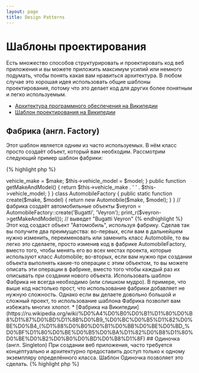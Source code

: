 ```yaml
---
layout: page
title: Design Patterns
---
```


# Шаблоны проектирования

Есть множество способов структурировать и проектировать код веб приложения и вы можете приложить максимум усилий 
или немного подумать, чтобы понять какая вам нравиться архитектура. В любом случае это хорошая идея использовать общие
шаблоны проектирования, потому что это делает код для других более понятным и легко используемым.

* [Архитектура программного обеспечения на Википедии](https://ru.wikipedia.org/wiki/%D0%90%D1%80%D1%85%D0%B8%D1%82%D0%B5%D0%BA%D1%82%D1%83%D1%80%D0%B0_%D0%BF%D1%80%D0%BE%D0%B3%D1%80%D0%B0%D0%BC%D0%BC%D0%BD%D0%BE%D0%B3%D0%BE_%D0%BE%D0%B1%D0%B5%D1%81%D0%BF%D0%B5%D1%87%D0%B5%D0%BD%D0%B8%D1%8F)
* [Шаблон проектирования на Википедии](https://ru.wikipedia.org/wiki/%D0%A8%D0%B0%D0%B1%D0%BB%D0%BE%D0%BD_%D0%BF%D1%80%D0%BE%D0%B5%D0%BA%D1%82%D0%B8%D1%80%D0%BE%D0%B2%D0%B0%D0%BD%D0%B8%D1%8F)

## Фабрика (англ. Factory)

Этот шаблон является одним из часто используемых. В нём класс просто создаёт объект, который вам необходим.
Рассмотрим следующий пример шаблон фабрики:

{% highlight php %}
<?php
class Automobile
{
    private $vehicle_make;
    private $vehicle_model;

    public function __construct($make, $model)
    {
        $this->vehicle_make = $make;
        $this->vehicle_model = $model;
    }

    public function getMakeAndModel()
    {
        return $this->vehicle_make . ' ' . $this->vehicle_model;
    }
}

class AutomobileFactory
{
    public static function create($make, $model)
    {
        return new Automobile($make, $model);
    }
}

// фабрика создаёт автомобильные объекты
$veyron = AutomobileFactory::create('Bugatti', 'Veyron');

print_r($veyron->getMakeAndModel()); // выведет "Bugatti Veyron"
{% endhighlight %}

Этот код создаст объект "Автомобиль", используя фабрику. Сделав так вы получите два преимущества: во-первых,
если вам в дальнейшем нужно изменить, переименовать или заменить класс Automobile, то вы легко это сделаете, просто
изменив код в фабрике AutomobileFactory, вместо того, чтобы менять его во всех местах проекта, которые используют класс
Automobile; во-вторых, если вам нужно при создании объекта выполнять какие-то операции с этим объектом, то вы можете 
описать эти операции в фабрике, вместо того чтобы каждый раз их описывать при создании нового объекта.

Использовать шаблон Фабрика не всегда необходимо (или слишком мудро). В примере, что выше код настолько прост, что 
использование фабрики добавляет не нужную сложность. Однако если вы делаете довольно большой и сложный проект, то
использование шаблона Фабрика позволит вам избежать многих хлопот.

* [Фабрика на Википедии](https://ru.wikipedia.org/wiki/%D0%A4%D0%B0%D0%B1%D1%80%D0%B8%D1%87%D0%BD%D1%8B%D0%B9_%D0%BC%D0%B5%D1%82%D0%BE%D0%B4_(%D1%88%D0%B0%D0%B1%D0%BB%D0%BE%D0%BD_%D0%BF%D1%80%D0%BE%D0%B5%D0%BA%D1%82%D0%B8%D1%80%D0%BE%D0%B2%D0%B0%D0%BD%D0%B8%D1%8F)

## Одиночка (англ. Singleton)

При создании веб приложения, часто требуется концептуально и архитектурно предоставить доступ только к одному 
экземпляру определённого класса. Шаблон Одиночка позволяет это сделать.

{% highlight php %}
<?php
class Singleton
{
    /**
     * @var Singleton The reference to *Singleton* instance of this class
     */
    protected static $instance;
    
    /**
     * Returns the *Singleton* instance of this class.
     *
     * @return Singleton The *Singleton* instance.
     */
    public static function getInstance()
    {
        if (null === static::$instance) {
            static::$instance = new static();
        }

        return static::$instance;
    }

    /**
     * Protected constructor to prevent creating a new instance of the
     * *Singleton* via the `new` operator from outside of this class.
     */
    protected function __construct()
    {
    }

    /**
     * Private clone method to prevent cloning of the instance of the
     * *Singleton* instance.
     *
     * @return void
     */
    private function __clone()
    {
    }

    /**
     * Private unserialize method to prevent unserializing of the *Singleton*
     * instance.
     *
     * @return void
     */
    private function __wakeup()
    {
    }
}

class SingletonChild extends Singleton
{
}

$obj = Singleton::getInstance();
\var_dump($obj === Singleton::getInstance());             // bool(true)

$anotherObj = SingletonChild::getInstance();
\var_dump($anotherObj === Singleton::getInstance());      // bool(false)

\var_dump($anotherObj === SingletonChild::getInstance()); // bool(true)
{% endhighlight %}


Этот код реализует данный шаблон, используя [*статические* переменные](http://php.net/language.variables.scope#language.variables.scope.static)
и статический метод `getInstance()`.
Обратите внимание на следующее:

* Конструктор [`__construct`](http://php.net/language.oop5.decon#object.construct) 
сделан защищённым (protected), чтобы запретить создание нового объекта с помощью оператора `new`.
* Магический метод [`__clone`](http://php.net/language.oop5.cloning#object.clone) определён как частный (private),
чтобы предотвратить клонирование экземпляра класса с помощью [`clone`](http://php.net/language.oop5.cloning).
*  Магический метод  [`__wakeup`](http://php.net/language.oop5.magic#object.wakeup) определён как частный (private),
чтобы предотвратить десериализации экземпляра класса через глобальную функцию 
[`\unserialize()`](http://php.net/function.unserialize).
* Новый экземпляр создаётся с помощью 
[позднего статического связывания](http://php.net/language.oop5.late-static-bindings) в статическом методе 
`getInstance()` с ключевым словом `static`. This allows the subclassing of the class `Singleton` in the example.

Шаблон Одиночка полезен тогда, когда нужно быть уверенным, что экземпляр класса только один во жизненном цикле 
запроса для веб приложения. Обычно это происходит, когда имеется глобальный объект (например Configuration класс) или
общий ресурс (например очередь событий).

Вы должны быть осторожными, используя этот шаблон, поскольку по своей природе он вводит глобальное утверждение экземпляра
в приложении, понижая тем самым тестируемость. В большинстве случаев внедрение зависимостей могут (должны) 
использоваться вместо Singleton класса. Используя внедрение зависимости, означает, что мы не вводим ненужных соединений
в дизайн наших приложения, а объект, используя общий или глобальный ресурс, не требует знания конкретного класса.

* [Шаблон Одиночка на Википедии](https://ru.wikipedia.org/wiki/Singleton)

## Фронт-контролер (англ. Front Controller)

Шаблон Фронт-контроллер использует единую точку входа для приложения (например, index.php), которая обрабатывает все
запросы. Код этого шаблона отвечает за загрузку всех зависимостей, обработку и отправку запроса в браузере. 
Фронт-контроллер может быть полезным, поскольку способствует модульному коду и предоставляет центральное место,
в которое можно внедрить код для каждого запроса (например, санитарная обработка входных данных).

* [Фронт-контролер на Википедии](https://en.wikipedia.org/wiki/Front_Controller_pattern)

## Модель-представление-контроллер (англ. Model-View-Controller)

Модель-представление-контроллер (далее MVC) шаблон из то же серии, что и HMVC, MVVM. MVC позволяет разбить код
приложения на логические объекты, которые предназначены для под конкретные задачи. Модель служит как слой к доступу
данных и возвращает их в том формате, который необходим приложению. Контроллеры обрабатывают запросы,
обрабатывают данные, полученные из модели, и загружают представления, посылая в него ответ. Представления содержат
шаблоны (markup, xml и другие), которые отправляются в браузер.

MVC является наиболее распространенным архитектурным шаблоном, который используется в популярных 
[PHP фреймворков](https://github.com/codeguy/php-the-right-way/wiki/Frameworks).

Больше информации по подобным шаблонам вы можете подчеркнуть в следующих ссылках:

* [MVC](https://ru.wikipedia.org/wiki/Model-View-Controller)
* [HMVC](https://ru.wikipedia.org/wiki/HMVC)
* [MVVM](https://ru.wikipedia.org/wiki/Model-View-ViewModel)
